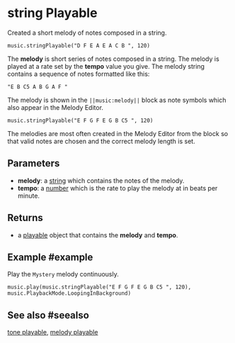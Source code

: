 # string Playable

Created a short melody of notes composed in a string.

```sig
music.stringPlayable("D F E A E A C B ", 120)
```

The **melody** is short series of notes composed in a string. The melody is played at a rate set by the **tempo** value you give. The melody string contains a sequence of notes formatted like this:

``"E B C5 A B G A F "``

The melody is shown in the ``||music:melody||`` block as note symbols which also appear in the Melody Editor.

```block
music.stringPlayable("E F G F E G B C5 ", 120)
```

The melodies are most often created in the Melody Editor from the block so that valid notes are chosen and the correct melody length is set.

## Parameters

* **melody**: a [string](/types/string) which contains the notes of the melody.
* **tempo**: a [number](/types/number) which is the rate to play the melody at in beats per minute.

## Returns

* a [playable](/types/playable) object that contains the **melody** and **tempo**.

## Example #example

Play the ``Mystery`` melody continuously.

```blocks
music.play(music.stringPlayable("E F G F E G B C5 ", 120), music.PlaybackMode.LoopingInBackground)
```

## See also #seealso

[tone playable](/reference/music/tone-playable),
[melody playable](/reference/music/melody-playable)